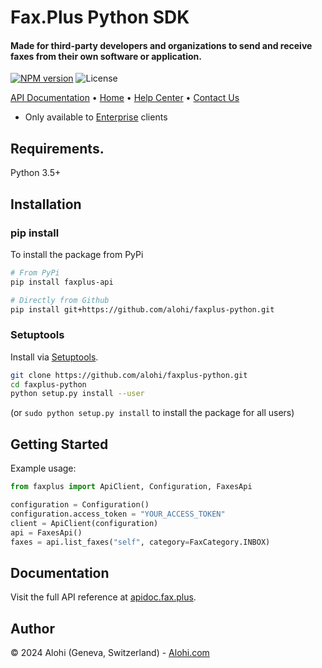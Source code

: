 # Fax.Plus Python SDK

<p>
  <h4>Made for third-party developers and organizations to send and receive faxes from their own software or application.</h4>
  <p>
    <a href="#"><img src="https://img.shields.io/pypi/v/faxplus-api?style=flat-square" alt="NPM version"></img></a>
    <img src="https://img.shields.io/badge/license-MIT-green.svg?style=flat-square" alt="License">
  </p>
</p>

<p>
  <a href="https://apidoc.fax.plus" target="_blank">API Documentation</a>  •
  <a href="https://www.fax.plus" target="_blank">Home</a>  •
  <a href="https://www.fax.plus/help/" target="_blank">Help Center</a>  •
  <a href="https://www.fax.plus/contact-us/" target="_blank">Contact Us</a>
</p>

- Only available to [Enterprise](https://www.fax.plus/pricing/) clients

## Requirements.

Python 3.5+

## Installation
### pip install

To install the package from PyPi

```sh
# From PyPi
pip install faxplus-api

# Directly from Github
pip install git+https://github.com/alohi/faxplus-python.git
```

### Setuptools

Install via [Setuptools](http://pypi.python.org/pypi/setuptools).

```sh
git clone https://github.com/alohi/faxplus-python.git
cd faxplus-python
python setup.py install --user
```
(or `sudo python setup.py install` to install the package for all users)

## Getting Started

Example usage:

```python
from faxplus import ApiClient, Configuration, FaxesApi

configuration = Configuration()
configuration.access_token = "YOUR_ACCESS_TOKEN"
client = ApiClient(configuration)
api = FaxesApi()
faxes = api.list_faxes("self", category=FaxCategory.INBOX)
```

## Documentation
Visit the full API reference at [apidoc.fax.plus](https://apidoc.fax.plus).

## Author
© 2024 Alohi (Geneva, Switzerland) - [Alohi.com](https://alohi.com)
